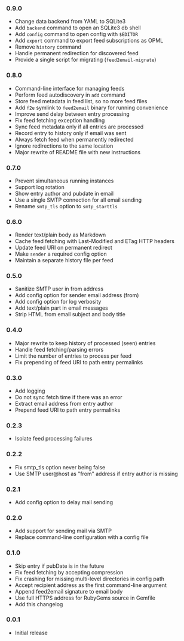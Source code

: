 ### 0.9.0

* Change data backend from YAML to SQLite3
* Add `backend` command to open an SQLite3 db shell
* Add `config` command to open config with `$EDITOR`
* Add `export` command to export feed subscriptions as OPML
* Remove `history` command
* Handle permanent redirection for discovered feed
* Provide a single script for migrating (`feed2email-migrate`)

### 0.8.0

* Command-line interface for managing feeds
* Perform feed autodiscovery in `add` command
* Store feed metadata in feed list, so no more feed files
* Add `f2e` symlink to `feed2email` binary for running convenience
* Improve send delay between entry processing
* Fix feed fetching exception handling
* Sync feed metadata only if all entries are processed
* Record entry to history only if email was sent
* Always fetch feed when permanently redirected
* Ignore redirections to the same location
* Major rewrite of README file with new instructions

### 0.7.0

* Prevent simultaneous running instances
* Support log rotation
* Show entry author and pubdate in email
* Use a single SMTP connection for all email sending
* Rename `smtp_tls` option to `smtp_starttls`

### 0.6.0

* Render text/plain body as Markdown
* Cache feed fetching with Last-Modified and ETag HTTP headers
* Update feed URI on permanent redirect
* Make `sender` a required config option
* Maintain a separate history file per feed

### 0.5.0

* Sanitize SMTP user in from address
* Add config option for sender email address (from)
* Add config option for log verbosity
* Add text/plain part in email messages
* Strip HTML from email subject and body title

### 0.4.0

* Major rewrite to keep history of processed (seen) entries
* Handle feed fetching/parsing errors
* Limit the number of entries to process per feed
* Fix prepending of feed URI to path entry permalinks

### 0.3.0

* Add logging
* Do not sync fetch time if there was an error
* Extract email address from entry author
* Prepend feed URI to path entry permalinks

### 0.2.3

* Isolate feed processing failures

### 0.2.2

* Fix smtp_tls option never being false
* Use SMTP user@host as "from" address if entry author is missing

### 0.2.1

* Add config option to delay mail sending

### 0.2.0

* Add support for sending mail via SMTP
* Replace command-line configuration with a config file

### 0.1.0

* Skip entry if pubDate is in the future
* Fix feed fetching by accepting compression
* Fix crashing for missing multi-level directories in config path
* Accept recipient address as the first command-line argument
* Append feed2email signature to email body
* Use full HTTPS address for RubyGems source in Gemfile
* Add this changelog

### 0.0.1

* Initial release
